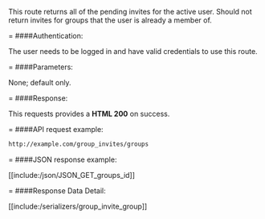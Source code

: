 <!-- --- title: GET /group_invites/groups -->

This route returns all of the pending invites for the active user. Should not return invites for groups that the user is already a member of.

=
####Authentication:

The user needs to be logged in and have valid credentials to use this route.

=
####Parameters:

None; default only.

=
####Response:

This requests provides a <strong>HTML 200</strong> on success.

=
####API request example:
```html
http://example.com/group_invites/groups
```

=
####JSON response example:

[[include:/json/JSON_GET_groups_id]]

=
####Response Data Detail:

[[include:/serializers/group_invite_group]]